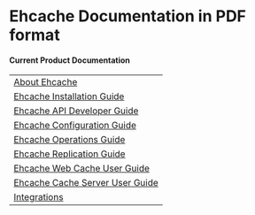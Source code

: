 ---
---

# Ehcache Documentation in PDF format

#### Current Product Documentation

| |
|:----|
|<a href="/generated/2.10.1/pdf/About_Ehcache.pdf" target="_blank">About Ehcache</a>|
|<a href="/generated/2.10.1/pdf/Ehcache_Installation_Guide.pdf" target="_blank">Ehcache Installation Guide</a>|
|<a href="/generated/2.10.1/pdf/Ehcache_API_Developer_Guide.pdf" target="_blank">Ehcache API Developer Guide</a>|
|<a href="/generated/2.10.1/pdf/Ehcache_Configuration_Guide.pdf" target="_blank">Ehcache Configuration Guide</a>|
|<a href="/generated/2.10.1/pdf/Ehcache_Operations_Guide.pdf" target="_blank">Ehcache Operations Guide</a>|
|<a href="/generated/2.10.1/pdf/Ehcache_Replication_Guide.pdf" target="_blank">Ehcache Replication Guide</a>|
|<a href="/generated/2.10.1/pdf/Ehcache_Web_Cache_User_Guide.pdf" target="_blank">Ehcache Web Cache User Guide</a>|
|<a href="/generated/2.10.1/pdf/Ehcache_Cache_Server_User_Guide.pdf" target="_blank">Ehcache Cache Server User Guide</a>|
|<a href="/generated/2.10.1/pdf/Integrations.pdf" target="_blank">Integrations</a>|
